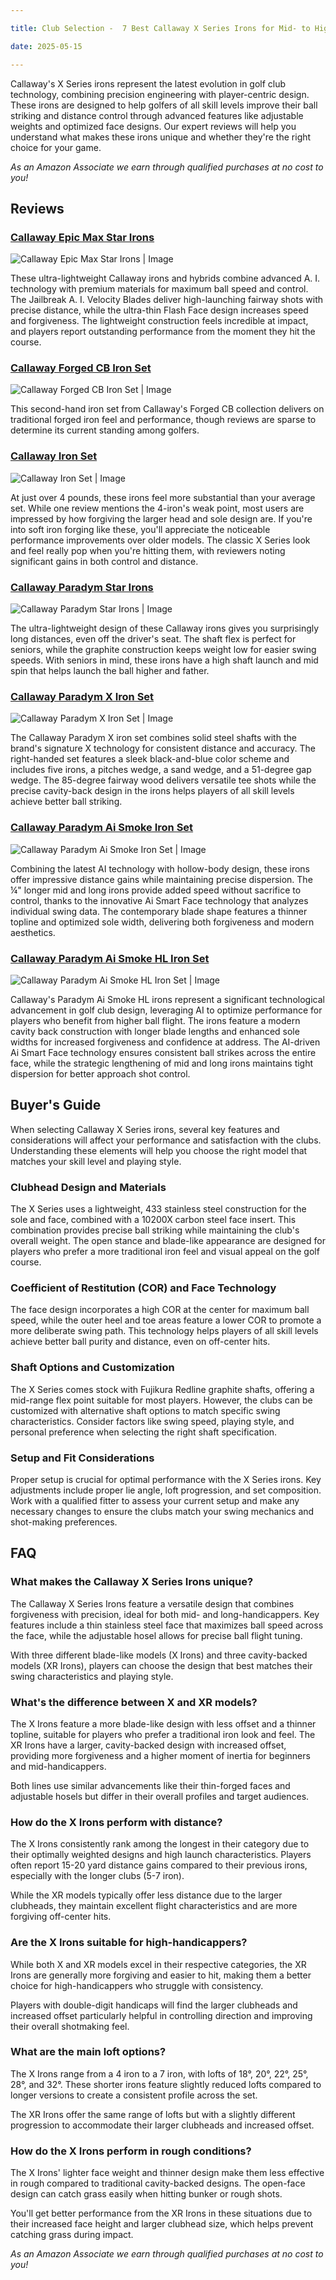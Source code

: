 ```yaml
---

title: Club Selection -  7 Best Callaway X Series Irons for Mid- to High-Spin Performance

date: 2025-05-15

---
```


Callaway's X Series irons represent the latest evolution in golf club technology, combining precision engineering with player-centric design. These irons are designed to help golfers of all skill levels improve their ball striking and distance control through advanced features like adjustable weights and optimized face designs. Our expert reviews will help you understand what makes these irons unique and whether they're the right choice for your game. 

*As an Amazon Associate we earn through qualified purchases at no cost to you!*


## Reviews


### [Callaway Epic Max Star Irons](https://serp.ly/@bar/amazon/Callaway+X+Series+Irons?utm\_term=callaway-epic-max-star-irons)

![Callaway Epic Max Star Irons | Image](https://encrypted-tbn1.gstatic.com/shopping?q=tbn:ANd9GcT8Btvm9Pq3TvPEkOAsRGJp2p70HItNt64RqOogPdcdbGiiVWXpIxEPe\_kd1djRFp-VI1SXkE4XUtbTG7WIvP6N6m2AVrqk-g&usqp=CAY)

These ultra-lightweight Callaway irons and hybrids combine advanced A. I. technology with premium materials for maximum ball speed and control. The Jailbreak A. I. Velocity Blades deliver high-launching fairway shots with precise distance, while the ultra-thin Flash Face design increases speed and forgiveness. The lightweight construction feels incredible at impact, and players report outstanding performance from the moment they hit the course. 


### [Callaway Forged CB Iron Set](https://serp.ly/@bar/amazon/Callaway+X+Series+Irons?utm\_term=callaway-forged-cb-iron-set)

![Callaway Forged CB Iron Set | Image](https://encrypted-tbn1.gstatic.com/shopping?q=tbn:ANd9GcSGBoYwh6NAg1oQOZvFJ8BbtqH47BAxJttrJK2J0TksaSyhEo\_9gO\_9LQzamOk6E6g8sJ-WWD6BH7upa0cZ0ULPWUrHYYBI&usqp=CAY)

This second-hand iron set from Callaway's Forged CB collection delivers on traditional forged iron feel and performance, though reviews are sparse to determine its current standing among golfers. 


### [Callaway Iron Set](https://serp.ly/@bar/amazon/Callaway+X+Series+Irons?utm\_term=callaway-iron-set)

![Callaway Iron Set | Image](https://encrypted-tbn1.gstatic.com/shopping?q=tbn:ANd9GcTUKjJYpT4uJJzWVLaBLIpn\_pzLuEWVKJvblN3rtpis3hfSjDfTvMeKWdaZiBjYEgVWB0-siOkUVriR8Qb3wjDjW2gSXw3\_AQ&usqp=CAY)

At just over 4 pounds, these irons feel more substantial than your average set. While one review mentions the 4-iron's weak point, most users are impressed by how forgiving the larger head and sole design are. If you're into soft iron forging like these, you'll appreciate the noticeable performance improvements over older models. The classic X Series look and feel really pop when you're hitting them, with reviewers noting significant gains in both control and distance. 


### [Callaway Paradym Star Irons](https://serp.ly/@bar/amazon/Callaway+X+Series+Irons?utm\_term=callaway-paradym-star-irons)

![Callaway Paradym Star Irons | Image](https://encrypted-tbn0.gstatic.com/shopping?q=tbn:ANd9GcRVC8MFUUTbOmnavhlzGeacR5v7qCGyb4AXt7na9-WfOwHuyWaJ4HpTJ8QyhJ\_AxnlMEX0Opx74wfTml7cHtUwhmmb6U88B&usqp=CAY)

The ultra-lightweight design of these Callaway irons gives you surprisingly long distances, even off the driver's seat. The shaft flex is perfect for seniors, while the graphite construction keeps weight low for easier swing speeds. With seniors in mind, these irons have a high shaft launch and mid spin that helps launch the ball higher and father. 


### [Callaway Paradym X Iron Set](https://serp.ly/@bar/amazon/Callaway+X+Series+Irons?utm\_term=callaway-paradym-x-iron-set)

![Callaway Paradym X Iron Set | Image](https://encrypted-tbn0.gstatic.com/shopping?q=tbn:ANd9GcT3F4YKWD3FDyHxgBfmjDlbZ1501qJc4Xy9DWjRRQPaYul267R0&usqp=CAY)

The Callaway Paradym X iron set combines solid steel shafts with the brand's signature X technology for consistent distance and accuracy. The right-handed set features a sleek black-and-blue color scheme and includes five irons, a pitches wedge, a sand wedge, and a 51-degree gap wedge. The 85-degree fairway wood delivers versatile tee shots while the precise cavity-back design in the irons helps players of all skill levels achieve better ball striking. 


### [Callaway Paradym Ai Smoke Iron Set](https://serp.ly/@bar/amazon/Callaway+X+Series+Irons?utm\_term=callaway-paradym-ai-smoke-iron-set)

![Callaway Paradym Ai Smoke Iron Set | Image](https://encrypted-tbn0.gstatic.com/shopping?q=tbn:ANd9GcQLRguxDdF6Vz0btB1g7mJ2AXcufmYOqsy-fq4pH4xXRlRFnrPX&usqp=CAY)

Combining the latest AI technology with hollow-body design, these irons offer impressive distance gains while maintaining precise dispersion. The ¼" longer mid and long irons provide added speed without sacrifice to control, thanks to the innovative Ai Smart Face technology that analyzes individual swing data. The contemporary blade shape features a thinner topline and optimized sole width, delivering both forgiveness and modern aesthetics. 


### [Callaway Paradym Ai Smoke HL Iron Set](https://serp.ly/@bar/amazon/Callaway+X+Series+Irons?utm\_term=callaway-paradym-ai-smoke-hl-iron-set)

![Callaway Paradym Ai Smoke HL Iron Set | Image](https://encrypted-tbn3.gstatic.com/shopping?q=tbn:ANd9GcRzRS7DlIScX3rFqdrAxcSm-PRc0QAa3b768RO6jDIsBgS5juN8zM6aXqZCsEcaTnR8b86IlZEs8sK-iCwaz7COFtJSYpBY&usqp=CAY)

Callaway's Paradym Ai Smoke HL irons represent a significant technological advancement in golf club design, leveraging AI to optimize performance for players who benefit from higher ball flight. The irons feature a modern cavity back construction with longer blade lengths and enhanced sole widths for increased forgiveness and confidence at address. The AI-driven Ai Smart Face technology ensures consistent ball strikes across the entire face, while the strategic lengthening of mid and long irons maintains tight dispersion for better approach shot control. 


## Buyer's Guide

When selecting Callaway X Series irons, several key features and considerations will affect your performance and satisfaction with the clubs. Understanding these elements will help you choose the right model that matches your skill level and playing style. 


### Clubhead Design and Materials

The X Series uses a lightweight, 433 stainless steel construction for the sole and face, combined with a 10200X carbon steel face insert. This combination provides precise ball striking while maintaining the club's overall weight. The open stance and blade-like appearance are designed for players who prefer a more traditional iron feel and visual appeal on the golf course. 


### Coefficient of Restitution (COR) and Face Technology

The face design incorporates a high COR at the center for maximum ball speed, while the outer heel and toe areas feature a lower COR to promote a more deliberate swing path. This technology helps players of all skill levels achieve better ball purity and distance, even on off-center hits. 


### Shaft Options and Customization

The X Series comes stock with Fujikura Redline graphite shafts, offering a mid-range flex point suitable for most players. However, the clubs can be customized with alternative shaft options to match specific swing characteristics. Consider factors like swing speed, playing style, and personal preference when selecting the right shaft specification. 


### Setup and Fit Considerations

Proper setup is crucial for optimal performance with the X Series irons. Key adjustments include proper lie angle, loft progression, and set composition. Work with a qualified fitter to assess your current setup and make any necessary changes to ensure the clubs match your swing mechanics and shot-making preferences. 


## FAQ


### What makes the Callaway X Series Irons unique?

The Callaway X Series Irons feature a versatile design that combines forgiveness with precision, ideal for both mid- and long-handicappers. Key features include a thin stainless steel face that maximizes ball speed across the face, while the adjustable hosel allows for precise ball flight tuning. 

With three different blade-like models (X Irons) and three cavity-backed models (XR Irons), players can choose the design that best matches their swing characteristics and playing style. 


### What's the difference between X and XR models?

The X Irons feature a more blade-like design with less offset and a thinner topline, suitable for players who prefer a traditional iron look and feel. The XR Irons have a larger, cavity-backed design with increased offset, providing more forgiveness and a higher moment of inertia for beginners and mid-handicappers. 

Both lines use similar advancements like their thin-forged faces and adjustable hosels but differ in their overall profiles and target audiences. 


### How do the X Irons perform with distance?

The X Irons consistently rank among the longest in their category due to their optimally weighted designs and high launch characteristics. Players often report 15-20 yard distance gains compared to their previous irons, especially with the longer clubs (5-7 iron). 

While the XR models typically offer less distance due to the larger clubheads, they maintain excellent flight characteristics and are more forgiving off-center hits. 


### Are the X Irons suitable for high-handicappers?

While both X and XR models excel in their respective categories, the XR Irons are generally more forgiving and easier to hit, making them a better choice for high-handicappers who struggle with consistency. 

Players with double-digit handicaps will find the larger clubheads and increased offset particularly helpful in controlling direction and improving their overall shotmaking feel. 


### What are the main loft options?

The X Irons range from a 4 iron to a 7 iron, with lofts of 18°, 20°, 22°, 25°, 28°, and 32°. These shorter irons feature slightly reduced lofts compared to longer versions to create a consistent profile across the set. 

The XR Irons offer the same range of lofts but with a slightly different progression to accommodate their larger clubheads and increased offset. 


### How do the X Irons perform in rough conditions?

The X Irons' lighter face weight and thinner design make them less effective in rough compared to traditional cavity-backed designs. The open-face design can catch grass easily when hitting bunker or rough shots. 

You'll get better performance from the XR Irons in these situations due to their increased face height and larger clubhead size, which helps prevent catching grass during impact. 

*As an Amazon Associate we earn through qualified purchases at no cost to you!*